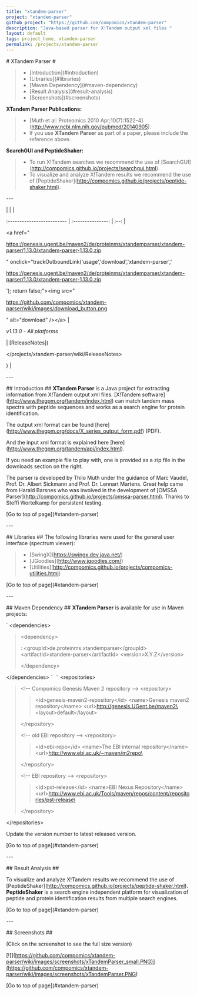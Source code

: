 ```yaml
---
title: "xtandem-parser"
project: "xtandem-parser"
github_project: "https://github.com/compomics/xtandem-parser"
description: "Java-based parser for X!Tandem output xml files "
layout: default
tags: project_home, xtandem-parser
permalink: /projects/xtandem-parser
---
```


\# XTandem Parser #

> - \[Introduction\](#introduction)
> - \[Libraries\](#libraries)
> - \[Maven Dependency\](#maven-dependency)
> - \[Result Analysis\](#result-analysis)
> - \[Screenshots\](#screenshots)

**XTandem Parser Publications:**

> - \[Muth et al: Proteomics 2010 Apr;10(7):1522-4\](<http://www.ncbi.nlm.nih.gov/pubmed/20140905>).
> - If you use **XTandem Parser** as part of a paper, please include the reference above.

**SearchGUI and PeptideShaker:**

> - To run X!Tandem searches we recommend the use of \[SearchGUI\](<http://compomics.github.io/projects/searchgui.html>).
> - To visualize and analyze X!Tandem results we recommend the use of \[PeptideShaker\](<http://compomics.github.io/projects/peptide-shaker.html>).

\---

| | |

:------------------------- | :---------------: | :--: |

\<a href="

<https://genesis.ugent.be/maven2/de/proteinms/xtandemparser/xtandem-parser/1.13.0/xtandem-parser-1.13.0.zip>

" onclick="trackOutboundLink('usage','download','xtandem-parser','

<https://genesis.ugent.be/maven2/de/proteinms/xtandemparser/xtandem-parser/1.13.0/xtandem-parser-1.13.0.zip>

'); return false;">\<img src="

<https://github.com/compomics/xtandem-parser/wiki/images/download_button.png>

" alt="download" />\</a> | 

*v1.13.0 - All platforms*

 | \[ReleaseNotes\](

</projects/xtandem-parser/wiki/ReleaseNotes>

) |

\---

\## Introduction ##
**XTandem Parser** is a Java project for extracting information from X!Tandem output xml files. \[X!Tandem software\](<http://www.thegpm.org/tandem/index.html>) can match tandem mass spectra with peptide sequences and works as a search engine for protein identification.

The output xml format can be found \[here\](<http://www.thegpm.org/docs/X_series_output_form.pdf>) (PDF).

And the input xml format is explained here \[here\](<http://www.thegpm.org/tandem/api/index.html>).

If you need an example file to play with, one is provided as a zip file in the downloads section on the right.

The parser is developed by Thilo Muth under the guidance of Marc Vaudel, Prof. Dr. Albert Sickmann and Prof. Dr. Lennart Martens. Great help came from Harald Barsnes who was involved in the development of \[OMSSA Parser\](<http://compomics.github.io/projects/omssa-parser.html>).
Thanks to Steffi Wortelkamp for persistent testing.

\[Go to top of page\](#xtandem-parser)

\---

\## Libraries ##
The following libraries were used for the general user interface (spectrum viewer):

> - \[SwingX\](<https://swingx.dev.java.net/>)
> - \[JGoodies\](<http://www.jgoodies.com/>)
> - \[Utilities\](<http://compomics.github.io/projects/compomics-utilities.html>)

\[Go to top of page\](#xtandem-parser)

\---

\## Maven Dependency ##
**XTandem Parser** is available for use in Maven projects:

\`
\<dependencies>

> \<dependency>
>
> : \<groupId>de.proteinms.xtandemparser\</groupId>
>   \<artifactId>xtandem-parser\</artifactId>
>   \<version>X.Y.Z\</version>
>
> \</dependency>

\</dependencies>
`` `
` ``
\<repositories>

> \<!-- Compomics Genesis Maven 2 repository -->
> \<repository>
>
> > \<id>genesis-maven2-repository\</id>
> > \<name>Genesis maven2 repository\</name>
> > \<url>http://genesis.UGent.be/maven2\</url>
> > \<layout>default\</layout>
>
> \</repository>
>
> \<!-- old EBI repository -->
> \<repository>
>
> > \<id>ebi-repo\</id>
> > \<name>The EBI internal repository\</name>
> > \<url>http://www.ebi.ac.uk/~maven/m2repo\</url>
>
> \</repository>
>
> \<!-- EBI repository -->
> \<repository>
>
> > \<id>pst-release\</id>
> > \<name>EBI Nexus Repository\</name>
> > \<url>http://www.ebi.ac.uk/Tools/maven/repos/content/repositories/pst-release\</url>
>
> \</repository>

\</repositories>&#10;

Update the version number to latest released version.

\[Go to top of page\](#xtandem-parser)

\---

\## Result Analysis ##

To visualize and analyze X!Tandem results we recommend the use of \[PeptideShaker\](<http://compomics.github.io/projects/peptide-shaker.html>). **PeptideShaker** is a search engine independent platform for visualization of peptide and protein identification results from multiple search engines.

\[Go to top of page\](#xtandem-parser)

\---

\## Screenshots ##

(Click on the screenshot to see the full size version)

\[!\[\](<https://github.com/compomics/xtandem-parser/wiki/images/screenshots/xTandemParser_small.PNG)](https://github.com/compomics/xtandem-parser/wiki/images/screenshots/xTandemParser.PNG>)

\[Go to top of page\](#xtandem-parser)
